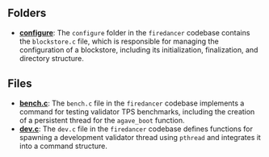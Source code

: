 ## Folders
- **[configure](commands/configure.driver.md)**: The `configure` folder in the `firedancer` codebase contains the `blockstore.c` file, which is responsible for managing the configuration of a blockstore, including its initialization, finalization, and directory structure.

## Files
- **[bench.c](commands/bench.c.driver.md)**: The `bench.c` file in the `firedancer` codebase implements a command for testing validator TPS benchmarks, including the creation of a persistent thread for the `agave_boot` function.
- **[dev.c](commands/dev.c.driver.md)**: The `dev.c` file in the `firedancer` codebase defines functions for spawning a development validator thread using `pthread` and integrates it into a command structure.
